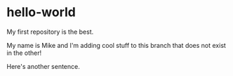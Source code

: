 # hello-world
My first repository is the best.

My name is Mike and I'm adding cool stuff to this branch that does not exist in the other!

Here's another sentence.
